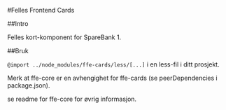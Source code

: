 #Felles Frontend Cards

##Intro

Felles kort-komponent for SpareBank 1.

##Bruk

<code>@import ../node_modules/ffe-cards/less/[...]</code> i en less-fil i ditt prosjekt.

Merk at ffe-core er en avhengighet for ffe-cards (se peerDependencies i package.json).

se readme for ffe-core for øvrig informasjon.
